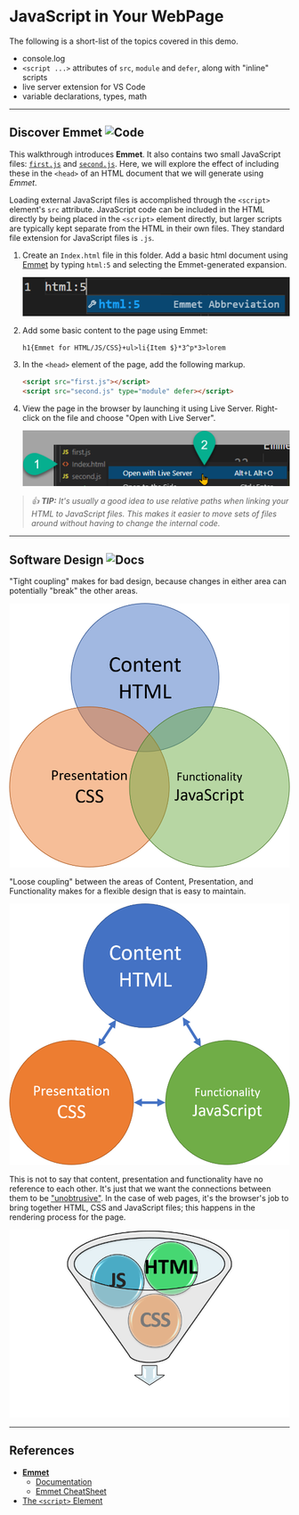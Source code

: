 # JavaScript in Your WebPage

The following is a short-list of the topics covered in this demo.

- console.log
- `<script ...>` attributes of `src`, `module` and `defer`, along with "inline" scripts
- live server extension for VS Code
- variable declarations, types, math

----

## Discover Emmet  ![Code](https://img.shields.io/badge/Code%20Status-Walkthrough-blueviolet?logo=Visual%20Studio%20Code&labelColor=indigo)

This walkthrough introduces **Emmet**. It also contains two small JavaScript files: [`first.js`](./first.js) and [`second.js`](./second.js). Here, we will explore the effect of including these in the `<head>` of an HTML document that we will generate using *Emmet*.

Loading external JavaScript files is accomplished through the `<script>` element's `src` attribute. JavaScript code can be included in the HTML directly by being placed in the `<script>` element directly, but larger scripts are typically kept separate from the HTML in their own files. They standard file extension for JavaScript files is `.js`.

1. Create an `Index.html` file in this folder. Add a basic html document using [Emmet](https://code.visualstudio.com/docs/editor/emmet) by typing `html:5` and selecting the Emmet-generated expansion.

   ![Emmet](./images/Emmet.png)

1. Add some basic content to the page using Emmet:

    ```
    h1{Emmet for HTML/JS/CSS}+ul>li{Item $}*3^p*3>lorem
    ```

1. In the `<head>` element of the page, add the following markup.

    ```html
    <script src="first.js"></script>
    <script src="second.js" type="module" defer></script>
    ```

1. View the page in the browser by launching it using Live Server. Right-click on the file and choose "Open with Live Server".

    ![Live Server](./images/LiveServer.png)

> *:+1: **TIP:** It's usually a good idea to use relative paths when linking your HTML to JavaScript files. This makes it easier to move sets of files around without having to change the internal code.*

----

## Software Design ![Docs](https://img.shields.io/badge/Documentation%20Status-100%25%20Complete-brightgreen?logo=Read%20the%20Docs)

"Tight coupling" makes for bad design, because changes in either area can potentially "break" the other areas.

![Bad](./images/BadDesign.png)

"Loose coupling" between the areas of Content, Presentation, and Functionality makes for a flexible design that is easy to maintain.

![Good](./images/GoodDesign.png)

This is not to say that content, presentation and functionality have no reference to each other. It's just that we want the connections between them to be ["unobtrusive"](https://dictionary.cambridge.org/dictionary/english/unobtrusive). In the case of web pages, it's the browser's job to bring together HTML, CSS and JavaScript files; this happens in the rendering process for the page.

![Rendering](./images/HTML-CSS-JS-Processed.png)

----

## References

- [**Emmet**](https://emmet.io/)
  - [Documentation](https://docs.emmet.io/)
  - [Emmet CheatSheet](https://docs.emmet.io/cheat-sheet/)
- [The `<script>` Element](https://developer.mozilla.org/en-US/docs/Web/HTML/Element/script)
